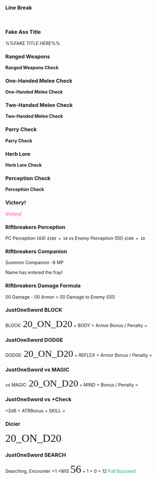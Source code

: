 ### Line Break
&nbsp;

### Fake Ass Title
%%FAKE TITLE HERE%%

### Ranged Weapons
**Ranged Weapons Check**

### One-Handed Melee Check
**One-Handed Melee Check**

### Two-Handed Melee Check
**Two-Handed Melee Check**

### Parry Check
**Parry Check**

### Herb Lore
**Herb Lore Check**

### Perception Check
**Perception Check**

### Victory!
<span style="color:#FF29B8">Victory!</span>

### Riftbreakers Perception
PC Perception (44) `d100 = 10` 
vs
Enemy Perception (50) `d100 = 10` 

### Riftbreakers Companion
Summon Companion -8 MP

Name has entered the fray!

### Riftbreakers Damage Formula

00 Damage - 00 Armor = 00 Damage to Enemy (00)

### JustOneSword BLOCK
BLOCK: <span style="font-family: DicierFH Regular; font-size: 30px;">20_ON_D20</span> + BODY + Armor Bonus / Penalty =

### JustOneSword DODGE
DODGE: <span style="font-family: DicierFH Regular; font-size: 30px;">20_ON_D20</span> + REFLEX + Armor Bonus / Penalty =

### JustOneSword vs MAGIC
vs MAGIC: <span style="font-family: DicierFH Regular; font-size: 30px;">20_ON_D20</span> + MIND + Bonus / Penalty =

### JustOneSword vs +Check
+2d6  + ATRBonus + SKILL =
### Dicier
 <span style="font-family: DicierRH Regular; font-size: 34px;">20_ON_D20</span>
### JustOneSword SEARCH
Searching, Encounter +1 
+WIS <span style="font-family: DicierRH Regular; font-size: 34px;">56</span> + 1 + 0 = 12 <font color="#00b050">Full Success!</font>